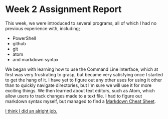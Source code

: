 # Week 2 Assignment Report

This week, we were introduced to several programs, all of which I had no previous experience with, including;
- PowerShell
- github
- git
- atom
- and markdown syntax

We began with learning how to use the Command Line Interface, which at first was very frustrating to grasp, but became very satisfying once I started to get the hang of it. I have yet to figure out any other uses for using it other than to quickly navigate directories, but I'm sure we will use it for more exciting things. We then learned about text editors, such as Atom, which allow users to track changes made to a text file. I had to figure out markdown syntax myself, but managed to find a [Markdown Cheat Sheet](https://github.com/adam-p/markdown-here/wiki/Markdown-Cheatsheet).

[I think I did an alright job.](https://raw.githubusercontent.com/Noblekrug/191-work/master/Hw-2/screenshot.png)
